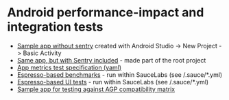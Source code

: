 # Android performance-impact and integration tests

* [Sample app without sentry](./test-app-plain) created with Android Studio -> New Project -> Basic Activity
* [Same app, but with Sentry included](./test-app-sentry) - made part of the root project
* [App metrics test specification (yaml)](./metrics-test.yml)
* [Espresso-based benchmarks](./sentry-uitest-android-benchmark) - run within SauceLabs (see /.sauce/*.yml)
* [Espresso-based UI tests](./sentry-uitest-android) - run within SauceLabs (see /.sauce/*.yml)
* [Sample app for testing against AGP compatibility matrix](./sentry-test-agp)
